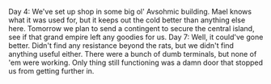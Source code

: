 Day 4:
We've set up shop in some big ol' Avsohmic building. Mael knows what it was used for, but it keeps out the cold better than anything else here. Tomorrow we plan to send a contingent to secure the central island, see if that grand empire left any goodies for us.
Day 7:
Well, it could've gone better. Didn't find any resistance beyond the rats, but we didn't find anything useful either. There were a bunch of dumb terminals, but none of 'em were working. Only thing still functioning was a damn door that stopped us from getting further in.